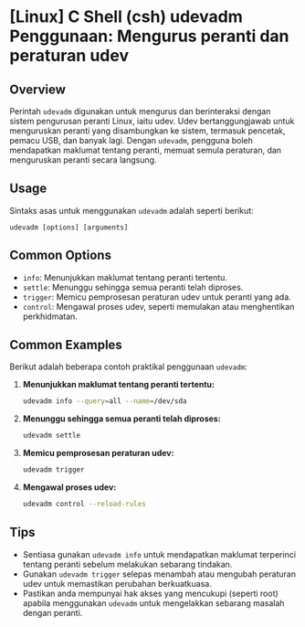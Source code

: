 # [Linux] C Shell (csh) udevadm Penggunaan: Mengurus peranti dan peraturan udev

## Overview
Perintah `udevadm` digunakan untuk mengurus dan berinteraksi dengan sistem pengurusan peranti Linux, iaitu udev. Udev bertanggungjawab untuk menguruskan peranti yang disambungkan ke sistem, termasuk pencetak, pemacu USB, dan banyak lagi. Dengan `udevadm`, pengguna boleh mendapatkan maklumat tentang peranti, memuat semula peraturan, dan menguruskan peranti secara langsung.

## Usage
Sintaks asas untuk menggunakan `udevadm` adalah seperti berikut:

```
udevadm [options] [arguments]
```

## Common Options
- `info`: Menunjukkan maklumat tentang peranti tertentu.
- `settle`: Menunggu sehingga semua peranti telah diproses.
- `trigger`: Memicu pemprosesan peraturan udev untuk peranti yang ada.
- `control`: Mengawal proses udev, seperti memulakan atau menghentikan perkhidmatan.

## Common Examples
Berikut adalah beberapa contoh praktikal penggunaan `udevadm`:

1. **Menunjukkan maklumat tentang peranti tertentu:**
   ```bash
   udevadm info --query=all --name=/dev/sda
   ```

2. **Menunggu sehingga semua peranti telah diproses:**
   ```bash
   udevadm settle
   ```

3. **Memicu pemprosesan peraturan udev:**
   ```bash
   udevadm trigger
   ```

4. **Mengawal proses udev:**
   ```bash
   udevadm control --reload-rules
   ```

## Tips
- Sentiasa gunakan `udevadm info` untuk mendapatkan maklumat terperinci tentang peranti sebelum melakukan sebarang tindakan.
- Gunakan `udevadm trigger` selepas menambah atau mengubah peraturan udev untuk memastikan perubahan berkuatkuasa.
- Pastikan anda mempunyai hak akses yang mencukupi (seperti root) apabila menggunakan `udevadm` untuk mengelakkan sebarang masalah dengan peranti.